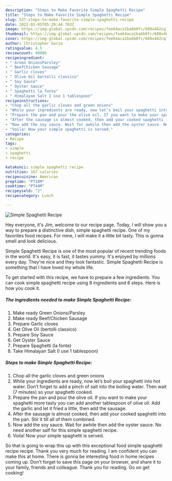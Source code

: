 ```yaml
---
description: "Steps to Make Favorite Simple Spaghetti Recipe"
title: "Steps to Make Favorite Simple Spaghetti Recipe"
slug: 537-steps-to-make-favorite-simple-spaghetti-recipe
date: 2022-01-05T05:29:44.703Z
image: https://img-global.cpcdn.com/recipes/fee64aca1ba6b0fc/680x482cq70/simple-spaghetti-recipe-recipe-main-photo.jpg
thumbnail: https://img-global.cpcdn.com/recipes/fee64aca1ba6b0fc/680x482cq70/simple-spaghetti-recipe-recipe-main-photo.jpg
cover: https://img-global.cpcdn.com/recipes/fee64aca1ba6b0fc/680x482cq70/simple-spaghetti-recipe-recipe-main-photo.jpg
author: Christopher Garza
ratingvalue: 4.5
reviewcount: 40086
recipeingredient:
- " Green OnionsParsley"
- " BeefChicken Sausage"
- " Garlic cloves"
- " Olive Oil bertolli classico"
- " Soy Sauce"
- " Oyster Sauce"
- " Spaghetti la fonte"
- " Himalayan Salt I use 1 tablespoon"
recipeinstructions:
- "Chop all the garlic cloves and green onions"
- "While your ingredients are ready, now let’s boil your spaghetti into hot water. Don’t forget to add a pinch of salt into the boiling water. Then wait (7 minutes) so your spaghetti cooked."
- "Prepare the pan and pour the olive oil. If you want to make your spaghetti more tasty you can add another tablespoon of olive oil. Add the garlic and let it fried a little, then add the sausage."
- "After the sausage is almost cooked, then add your cooked spaghetti into the pan. Stir it till all of them combined."
- "Now add the soy sauce. Wait for awhile then add the oyster sauce. No need another salf for this simple spaghetti recipe."
- "Voila! Now your simple spaghetti is served."
categories:
- Recipe
tags:
- simple
- spaghetti
- recipe

katakunci: simple spaghetti recipe 
nutrition: 167 calories
recipecuisine: American
preptime: "PT10M"
cooktime: "PT44M"
recipeyield: "2"
recipecategory: Lunch

---
```



![Simple Spaghetti Recipe](https://img-global.cpcdn.com/recipes/fee64aca1ba6b0fc/680x482cq70/simple-spaghetti-recipe-recipe-main-photo.jpg)

Hey everyone, it's Jim, welcome to our recipe page. Today, I will show you a way to prepare a distinctive dish, simple spaghetti recipe. One of my favorites food recipes. For mine, I will make it a little bit tasty. This is gonna smell and look delicious.

Simple Spaghetti Recipe is one of the most popular of recent trending foods in the world. It's easy, it is fast, it tastes yummy. It's enjoyed by millions every day. They're nice and they look fantastic. Simple Spaghetti Recipe is something that I have loved my whole life.




To get started with this recipe, we have to prepare a few ingredients. You can cook simple spaghetti recipe using 8 ingredients and 6 steps. Here is how you cook it.

<!--inarticleads1-->

##### The ingredients needed to make Simple Spaghetti Recipe:

1. Make ready  Green Onions/Parsley
1. Make ready  Beef/Chicken Sausage
1. Prepare  Garlic cloves
1. Get  Olive Oil (bertolli classico)
1. Prepare  Soy Sauce
1. Get  Oyster Sauce
1. Prepare  Spaghetti (la fonte)
1. Take  Himalayan Salt (I use 1 tablespoon)




<!--inarticleads2-->

##### Steps to make Simple Spaghetti Recipe:

1. Chop all the garlic cloves and green onions
1. While your ingredients are ready, now let’s boil your spaghetti into hot water. Don’t forget to add a pinch of salt into the boiling water. Then wait (7 minutes) so your spaghetti cooked.
1. Prepare the pan and pour the olive oil. If you want to make your spaghetti more tasty you can add another tablespoon of olive oil. Add the garlic and let it fried a little, then add the sausage.
1. After the sausage is almost cooked, then add your cooked spaghetti into the pan. Stir it till all of them combined.
1. Now add the soy sauce. Wait for awhile then add the oyster sauce. No need another salf for this simple spaghetti recipe.
1. Voila! Now your simple spaghetti is served.




So that is going to wrap this up with this exceptional food simple spaghetti recipe recipe. Thank you very much for reading. I am confident you can make this at home. There is gonna be interesting food in home recipes coming up. Don't forget to save this page on your browser, and share it to your family, friends and colleague. Thank you for reading. Go on get cooking!

